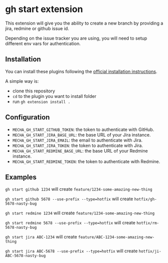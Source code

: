 # gh start extension

This extension will give you the ability to create a new branch by providing a jira, redmine or github issue id.

Depending on the issue tracker you are using, you will need to setup different env vars for authentication.

## Installation

You can install these plugins following the [official installation instructions](https://cli.github.com/manual/gh_extension_install).

A simple way is:
- clone this repository
- `cd` to the plugin you want to install folder
- run `gh extension install .`

## Configuration

- `MECHA_GH_START_GITHUB_TOKEN`: the token to authenticate with GitHub.
- `MECHA_GH_START_JIRA_BASE_URL`: the base URL of your Jira instance.
- `MECHA_GH_START_JIRA_EMAIL`: the email to authenticate with Jira.
- `MECHA_GH_START_JIRA_TOKEN`: the token to authenticate with Jira.
- `MECHA_GH_START_REDMINE_BASE_URL`: the base URL of your Redmine instance.
- `MECHA_GH_START_REDMINE_TOKEN`: the token to authenticate with Redmine.

## Examples

`gh start github 1234` will create `feature/1234-some-amazing-new-thing`

`gh start github 5678 --use-prefix --type=hotfix` will create `hotfix/gh-5678-nasty-bug`


`gh start redmine 1234` will create `feature/1234-some-amazing-new-thing`

`gh start redmine 5678 --use-prefix --type=hotfix` will create `hotfix/rm-5678-nasty-bug`


`gh start jira ABC-1234` will create `feature/ABC-1234-some-amazing-new-thing`

`gh start jira ABC-5678 --use-prefix --type=hotfix` will create `hotfix/ji-ABC-5678-nasty-bug`
